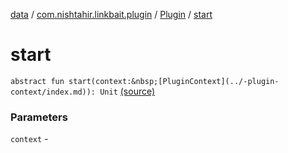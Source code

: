 [data](../../index.md) / [com.nishtahir.linkbait.plugin](../index.md) / [Plugin](index.md) / [start](.)


# start

`abstract fun start(context:&nbsp;[PluginContext](../-plugin-context/index.md)): Unit` [(source)](https://gitlab.com/nishtahir/linkbait/tree/master/linkbait-plugin-api/src/main/kotlin//com/nishtahir/linkbait/plugin/Plugin.kt#L11)

### Parameters

`context` - 


